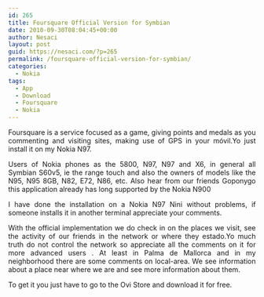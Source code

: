 ```yaml
---
id: 265
title: Foursquare Official Version for Symbian
date: 2010-09-30T08:04:45+00:00
author: Nesaci
layout: post
guid: https://nesaci.com/?p=265
permalink: /foursquare-official-version-for-symbian/
categories:
  - Nokia
tags:
  - App
  - Download
  - Foursquare
  - Nokia
---
```

<p style="text-align: justify;">
  Foursquare is a service focused as a game, giving points and medals as you commenting and visiting sites, making use of GPS in your móvil.Yo just install it on my Nokia N97.
</p>

<p style="text-align: justify;">
  Users of Nokia phones as the 5800, N97, N97 and X6, in general all Symbian S60v5, ie the range touch and also the owners of models like the N95, N95 8GB, N82, E72, N86, etc. Also hear from our friends Goponygo this application already has long supported by the Nokia N900
</p>

<p style="text-align: justify;">
  I have done the installation on a Nokia N97 Nini without problems, if someone installs it in another terminal appreciate your comments.
</p>

<p style="text-align: justify;">
  With the official implementation we do check in on the places we visit, see the activity of our friends in the network or where they estado.Yo much truth do not control the network so appreciate all the comments on it for more advanced users . At least in Palma de Mallorca and in my neighborhood there are some comments on local-area. We see information about a place near where we are and see more information about them.
</p>

<p style="text-align: justify;">
  To get it you just have to go to the Ovi Store and download it for free.
</p>